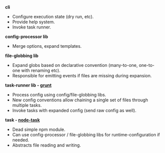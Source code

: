 **cli**
- Configure execution state (dry run, etc).
- Provide help system.
- Invoke task runner.

**config-processor lib**
- Merge options, expand templates.

**file-globbing lib**
- Expand globs based on declarative convention (many-to-one, one-to-one with renaming etc).
- Responsible for emitting events if files are missing during expansion.

**task-runner lib - [grunt](/gruntjs/grunt)**
- Process config using config/file-globbing libs.
- New config conventions allow chaining a single set of files through multiple tasks.
- Invoke tasks with expanded config (send raw config as well).

**task - [node-task](/tkellen/task)**
- Dead simple npm module.
- Can use config-processor / file-globbing libs for runtime-configuration if needed.
- Abstracts file reading and writing.